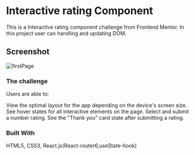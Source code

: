 # Interactive rating Component

This is a  Interactive rating component challenge from Frontend Mentor. In this project user can handling and updating DOM.

## Screenshot

![firstPage](https://user-images.githubusercontent.com/93657292/195773926-948ae1ca-e671-4f94-9304-8bc6a1b0c663.png)


### The challenge
Users are able to:

View the optimal layout for the app depending on the device's screen size.
See hover states for all interactive elements on the page.
Select and submit a number rating.
See the "Thank you" card state after submitting a rating.

### Built With
HTML5, CSS3, React.js(React-router6,useState-hook)



